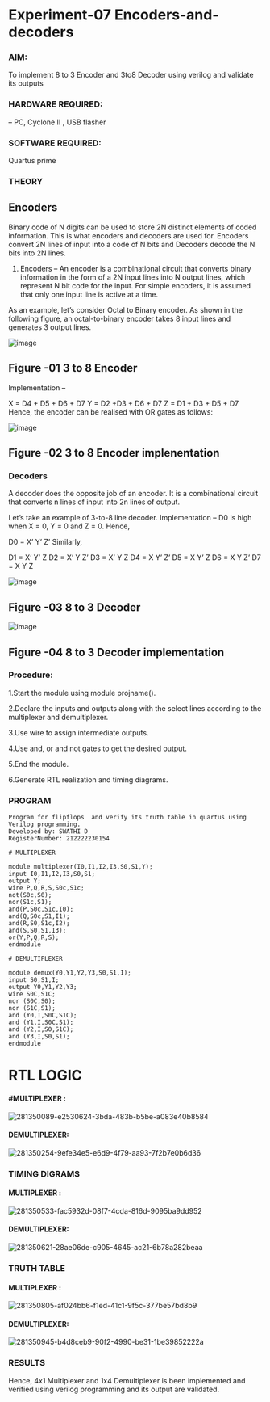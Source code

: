 # Experiment-07 Encoders-and-decoders 
### AIM:
To implement 8 to 3 Encoder and  3to8 Decoder using verilog and validate its outputs
### HARDWARE REQUIRED: 
– PC, Cyclone II , USB flasher
### SOFTWARE REQUIRED: 
Quartus prime
### THEORY 

## Encoders
Binary code of N digits can be used to store 2N distinct elements of coded information. This is what encoders and decoders are used for. Encoders convert 2N lines of input into a code of N bits and Decoders decode the N bits into 2N lines.

1. Encoders –
An encoder is a combinational circuit that converts binary information in the form of a 2N input lines into N output lines, which represent N bit code for the input. For simple encoders, it is assumed that only one input line is active at a time.

As an example, let’s consider Octal to Binary encoder. As shown in the following figure, an octal-to-binary encoder takes 8 input lines and generates 3 output lines.

![image](https://user-images.githubusercontent.com/36288975/171543588-bc0746df-a173-4b35-989e-5fb7d385fe8a.png)
## Figure -01 3 to 8 Encoder 


Implementation –

X = D4 + D5 + D6 + D7
Y = D2 +D3 + D6 + D7
Z = D1 + D3 + D5 + D7 
Hence, the encoder can be realised with OR gates as follows:


![image](https://user-images.githubusercontent.com/36288975/171543740-68403b82-aa93-4c98-9343-f32b14885a2e.png)
## Figure -02 3 to 8 Encoder implenentation 

 ### Decoders 
A decoder does the opposite job of an encoder. It is a combinational circuit that converts n lines of input into 2n lines of output.

Let’s take an example of 3-to-8 line decoder.
Implementation –
D0 is high when X = 0, Y = 0 and Z = 0. Hence,

D0 = X’ Y’ Z’ 
Similarly,

D1 = X’ Y’ Z
D2 = X’ Y Z’
D3 = X’ Y Z
D4 = X Y’ Z’
D5 = X Y’ Z
D6 = X Y Z’
D7 = X Y Z 


![image](https://user-images.githubusercontent.com/36288975/171543978-ee2d0671-2846-40a1-8705-507fd6287a49.png)
## Figure -03 8 to 3 Decoder 



![image](https://user-images.githubusercontent.com/36288975/171543866-5a6eace6-8683-49d7-9c4f-a7cb30ec3035.png)
## Figure -04 8 to 3 Decoder implementation 

### Procedure:

1.Start the module using module projname().

2.Declare the inputs and outputs along with the select lines according to the multiplexer and demultiplexer.

3.Use wire to assign intermediate outputs.

4.Use and, or and not gates to get the desired output.

5.End the module.

6.Generate RTL realization and timing diagrams.



### PROGRAM 
```
Program for flipflops  and verify its truth table in quartus using Verilog programming.
Developed by: SWATHI D
RegisterNumber: 212222230154
```
```
# MULTIPLEXER

module multiplexer(I0,I1,I2,I3,S0,S1,Y);
input I0,I1,I2,I3,S0,S1;
output Y;
wire P,Q,R,S,S0c,S1c;
not(S0c,S0);
nor(S1c,S1);
and(P,S0c,S1c,I0);
and(Q,S0c,S1,I1);
and(R,S0,S1c,I2);
and(S,S0,S1,I3);
or(Y,P,Q,R,S);
endmodule

# DEMULTIPLEXER

module demux(Y0,Y1,Y2,Y3,S0,S1,I);
input S0,S1,I;
output Y0,Y1,Y2,Y3;
wire S0C,S1C;
nor (S0C,S0);
nor (S1C,S1);
and (Y0,I,S0C,S1C);
and (Y1,I,S0C,S1);
and (Y2,I,S0,S1C);
and (Y3,I,S0,S1);
endmodule
```

# RTL LOGIC
#### #MULTIPLEXER :

![281350089-e2530624-3bda-483b-b5be-a083e40b8584](https://github.com/sujithrabkn/Exercise-07-Multiplexer-and-De-multiplexer/assets/119477857/3acd724f-778b-4273-8d52-473ef8da773e)

#### DEMULTIPLEXER:

![281350254-9efe34e5-e6d9-4f79-aa93-7f2b7e0b6d36](https://github.com/sujithrabkn/Exercise-07-Multiplexer-and-De-multiplexer/assets/119477857/7616466e-a3ee-4fbe-9666-fba4a22f09ad)

### TIMING DIGRAMS  

#### MULTIPLEXER :
![281350533-fac5932d-08f7-4cda-816d-9095ba9dd952](https://github.com/sujithrabkn/Exercise-07-Multiplexer-and-De-multiplexer/assets/119477857/68f79e23-ba07-40f2-b7de-7af918ebba85)

#### DEMULTIPLEXER:
![281350621-28ae06de-c905-4645-ac21-6b78a282beaa](https://github.com/sujithrabkn/Exercise-07-Multiplexer-and-De-multiplexer/assets/119477857/0b87433e-8d25-44d3-9301-6a59cf1d94f2)

### TRUTH TABLE 

#### MULTIPLEXER :

![281350805-af024bb6-f1ed-41c1-9f5c-377be57bd8b9](https://github.com/sujithrabkn/Exercise-07-Multiplexer-and-De-multiplexer/assets/119477857/e97adc77-e0d4-41b1-bcf1-b2e8cf30a065)

#### DEMULTIPLEXER:

![281350945-b4d8ceb9-90f2-4990-be31-1be39852222a](https://github.com/sujithrabkn/Exercise-07-Multiplexer-and-De-multiplexer/assets/119477857/4172b3ca-6cc8-4009-b572-4e13c6e61351)

### RESULTS 
Hence, 4x1 Multiplexer and 1x4 Demultiplexer is been implemented and verified using verilog programming and its output are validated.







